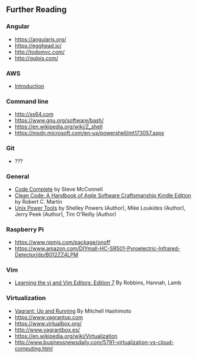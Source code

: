 

## Further Reading

### Angular
- https://angularjs.org/
- https://egghead.io/
- http://todomvc.com/
- http://gulpjs.com/

### AWS
- [Introduction](http://docs.aws.amazon.com/gettingstarted/latest/awsgsg-intro/gsg-aws-intro.html)

### Command line
- http://ss64.com
- https://www.gnu.org/software/bash/
- https://en.wikipedia.org/wiki/Z_shell
- https://msdn.microsoft.com/en-us/powershell/mt173057.aspx

### Git
- ???

### General 
- [Code Complete](https://www.amazon.com/Code-Complete-Developer-Best-Practices-ebook/dp/B00JDMPOSY/ref=dp_kinw_strp_1) by Steve McConnell
- [Clean Code: A Handbook of Agile Software Craftsmanship Kindle Edition](https://www.amazon.com/Clean-Code-Handbook-Software-Craftsmanship-ebook/dp/B001GSTOAM/ref=mt_kindle?_encoding=UTF8&me=) by Robert C. Martin 
- [Unix Power Tools](https://www.amazon.com/Unix-Power-Tools-Shelley-Powers-ebook/dp/B0043EWUT8/ref=sr_1_1?s=digital-text&ie=UTF8&qid=1477760328&sr=1-1&keywords=Unix+Powertools) by Shelley Powers (Author), Mike Loukides (Author), Jerry Peek (Author), Tim O'Reilly (Author)

### Raspberry Pi
- https://www.npmjs.com/package/onoff
- https://www.amazon.com/DIYmall-HC-SR501-Pyroelectric-Infrared-Detector/dp/B012ZZ4LPM

### Vim
- [Learning the vi and Vim Editors: Edition 7](https://play.google.com/store/books/details?id=J5nKVVg5YHAC&source=productsearch&utm_source=HA_Desktop_US&utm_medium=SEM&utm_campaign=PLA&pcampaignid=MKTAD0930BO1&gclid=CMnWxfCW-c8CFdB6gQods5QNSw&gclsrc=ds) By Robbins, Hannah, Lamb

### Virtualization
- [Vagrant: Up and Running](https://play.google.com/store/books/details?id=9c0hT2EOxLQC&source=productsearch&utm_source=HA_Desktop_US&utm_medium=SEM&utm_campaign=PLA&pcampaignid=MKTAD0930BO1&gclid=CInnvq-X-c8CFcecgQod-j4Dxw&gclsrc=ds) By Mitchell Hashimoto 
- https://www.vagrantup.com
- https://www.virtualbox.org/
- http://www.vagrantbox.es/
- https://en.wikipedia.org/wiki/Virtualization
- http://www.businessnewsdaily.com/5791-virtualization-vs-cloud-computing.html

